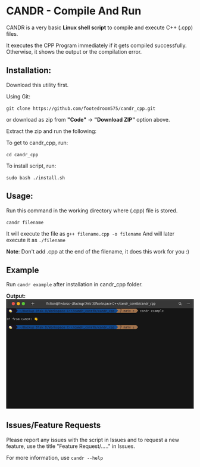 # CANDR - Compile And Run

CANDR is a very basic **Linux shell script** to compile and execute C++ (.cpp) files.

It executes the CPP Program immediately if it gets compiled successfully. Otherwise, it shows the output or the compilation error.

## Installation:

Download this utility first.

Using Git:

`git clone https://github.com/footedroom575/candr_cpp.git`

or download as zip from **"Code"** -> **"Download ZIP"** option above.

Extract the zip and run the following:

To get to candr_cpp, run:

`cd candr_cpp`

To install script, run:

`sudo bash ./install.sh`


## Usage:

Run this command in the working directory where (.cpp) file is stored.

`candr filename`

It will execute the file as `g++ filename.cpp -o filename`
And will later execute it as `./filename`

**Note**: Don't add .cpp at the end of the filename, it does this work for you :)


## Example

Run `candr example` after installation in candr_cpp folder.

**Output:**
![Exmaple image](https://raw.githubusercontent.com/footedroom575/candr_cpp/main/candr_example.png)

## Issues/Feature Requests

Please report any issues with the script in Issues and to request a new feature, use the title "Feature Request/....." in Issues.

For more information, use `candr --help`
